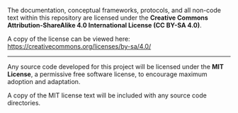 The documentation, conceptual frameworks, protocols, and all non-code text within this repository are licensed under the **Creative Commons Attribution-ShareAlike 4.0 International License (CC BY-SA 4.0)**.

A copy of the license can be viewed here: https://creativecommons.org/licenses/by-sa/4.0/

---

Any source code developed for this project will be licensed under the **MIT License**, a permissive free software license, to encourage maximum adoption and adaptation.

A copy of the MIT license text will be included with any source code directories.
